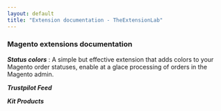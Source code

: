 ```yaml
---
layout: default
title: "Extension documentation - TheExtensionLab"
---
```


### Magento extensions documentation

***Status colors*** : A simple but effective extension that adds colors to your Magento order statuses, enable at a glace processing of orders in the Magento admin.

***Trustpilot Feed***

***Kit Products***
